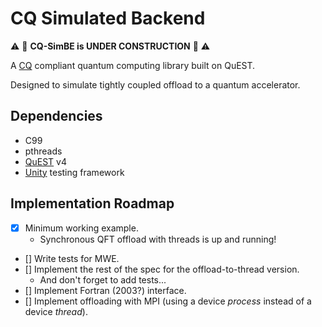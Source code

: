 # CQ Simulated Backend

:warning: :construction: **CQ-SimBE is UNDER CONSTRUCTION** :construction: :warning:

A [CQ](https://github.com/EPCCed/cq-spec) compliant quantum computing library built on QuEST.

Designed to simulate tightly coupled offload to a quantum accelerator.

## Dependencies

- C99
- pthreads
- [QuEST](https://github.com/QuEST-Kit/QuEST) v4
- [Unity](https://github.com/ThrowTheSwitch/Unity) testing framework

## Implementation Roadmap

- [x] Minimum working example.
  - Synchronous QFT offload with threads is up and running!
- [] Write tests for MWE.
- [] Implement the rest of the spec for the offload-to-thread version.
  - And don't forget to add tests...
- [] Implement Fortran (2003?) interface.
- [] Implement offloading with MPI (using a device _process_ instead of a device _thread_).